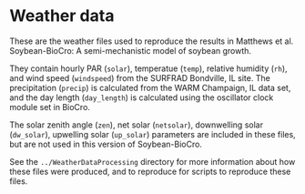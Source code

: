 # Weather data

These are the weather files used to reproduce the results in Matthews et al. Soybean-BioCro: A semi-mechanistic model of soybean growth.

They contain hourly PAR (`solar`), temperatue (`temp`), relative humidity (`rh`), and wind speed (`windspeed`) from the SURFRAD Bondville, IL site. The precipitation (`precip`) is calculated from the WARM Champaign, IL data set, and the day length (`day_length`) is calculated using the oscillator clock module set in BioCro.

The solar zenith angle (`zen`), net solar (`netsolar`), downwelling solar (`dw_solar`), upwelling solar (`up_solar`) parameters are included in these files, but are not used in this version of Soybean-BioCro.

See the `../WeatherDataProcessing` directory for more information about how these files were produced, and to reproduce for scripts to reproduce these files.

